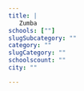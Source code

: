 ```yaml
---
title: |
   Zumba
schools: [""]
slugSubcategory: ""
category: ""
slugCategory: ""
schoolscount: ""
city: ""

---
```


